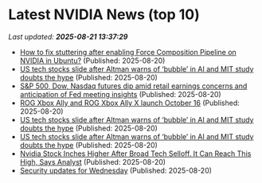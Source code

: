 # Latest NVIDIA News (top 10)
_Last updated: **2025-08-21 13:37:29**_

- [How to fix stuttering after enabling Force Composition Pipeline on NVIDIA in Ubuntu?](https://askubuntu.com/questions/1554751/how-to-fix-stuttering-after-enabling-force-composition-pipeline-on-nvidia-in-ubu) (Published: 2025-08-20)
- [US tech stocks slide after Altman warns of ‘bubble’ in AI and MIT study doubts the hype](https://biztoc.com/x/4e7991c220fdbc7b) (Published: 2025-08-20)
- [S&P 500, Dow, Nasdaq futures dip amid retail earnings concerns and anticipation of Fed meeting insights](https://economictimes.indiatimes.com/news/international/us/us-stock-futures-today-latest-news-sp-500-dow-nasdaq-futures-dip-amid-retail-earnings-concerns-and-anticipation-of-fed-meeting-insightsus-retail-earnings-august-2025/articleshow/123411012.cms) (Published: 2025-08-20)
- [ROG Xbox Ally and ROG Xbox Ally X launch October 16](https://www.gematsu.com/2025/08/rog-xbox-ally-and-rog-xbox-ally-x-launch-october-16) (Published: 2025-08-20)
- [US tech stocks slide after Altman warns of ‘bubble’ in AI and MIT study doubts the hype](https://finance.yahoo.com/news/us-tech-stocks-slide-altman-132001710.html) (Published: 2025-08-20)
- [US tech stocks slide after Altman warns of ‘bubble’ in AI and MIT study doubts the hype](https://fortune.com/2025/08/20/us-tech-stocks-slide-altman-bubble-ai-mit-study/) (Published: 2025-08-20)
- [Nvidia Stock Inches Higher After Broad Tech Selloff. It Can Reach This High, Says Analyst](https://biztoc.com/x/2a997339c950587b) (Published: 2025-08-20)
- [Security updates for Wednesday](https://lwn.net/Articles/1034546/) (Published: 2025-08-20)
